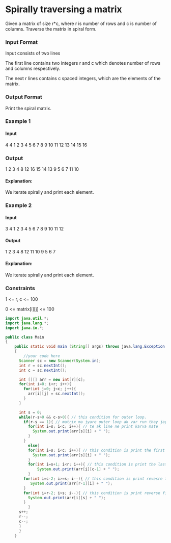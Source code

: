 # Spirally traversing a matrix

Given a matrix of size r*c, where r is number of rows and c is number of columns. Traverse the matrix in spiral form.

### Input Format

Input consists of two lines

The first line contains two integers r and c which denotes number of rows and columns respectively.

The next r lines contains c spaced integers, which are the elements of the matrix.

### Output Format

Print the spiral matrix.

### Example 1

#### Input


4 4
1 2 3 4
5 6 7 8
9 10 11 12
13 14 15 16

### Output

1 2 3 4 8 12 16 15 14 13 9 5 6 7 11 10

#### Explanation:

We iterate spirally and print each element.

### Example 2

#### Input

3 4
1 2 3 4
5 6 7 8
9 10 11 12

#### Output

1 2 3 4 8 12 11 10 9 5 6 7

#### Explanation:

We iterate spirally and print each element.

### Constraints

1 <= r, c <= 100

0 <= matrix[i][j] <= 100

```java
import java.util.*;
import java.lang.*;
import java.io.*;

public class Main
{
    public static void main (String[] args) throws java.lang.Exception
    {
        //your code here
      Scanner sc = new Scanner(System.in);
      int r = sc.nextInt();
      int c = sc.nextInt();

      int [][] arr = new int[r][c];
      for(int i=0; i<r; i++){
        for(int j=0; j<c; j++){
          arr[i][j] = sc.nextInt();
        }
      }

      int s = 0;
      while(r-s>0 && c-s>0){ // this condition for outer loop.
        if(r-s == 1){ // matrix ma jyare outer loop ak var run thay jay pachi jo ak j line vadhe tyare
          for(int i=s; i<c; i++){ // te ak line ne print karva mate
            System.out.print(arr[s][i] + " ");
          }
        }
          else{
          for(int i=s; i<c; i++){ // this condition is print the first row.
            System.out.print(arr[s][i] + " ");
          }
          for(int i=s+1; i<r; i++){ // this condition is print the last column.without (0,n-1) element.
              System.out.print(arr[i][c-1] + " ");
          }
        for(int i=c-2; i>=s; i--){ // this condition is print revesre the last row. without (n-1,n-1) element. 
           System.out.print(arr[r-1][i] + " ");
        }
        for(int i=r-2; i>s; i--){ // this condition is print reverse first column.without (n-1,0) & (0,0) element.
          System.out.print(arr[i][s] + " ");
        }
          }
      s++;
      r--;
      c--;
      }
      }
    }
```
